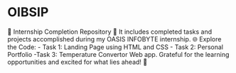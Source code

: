 # OIBSIP
🚀 Internship Completion Repository 🚀  It includes completed tasks and projects accomplished during my OASIS INFOBYTE internship.  🌐 Explore the Code: - Task 1: Landing Page using HTML and CSS - Task 2: Personal Portfolio -Task 3: Temperature Convertor Web app. Grateful for the learning opportunities and excited for what lies ahead! 🌟
